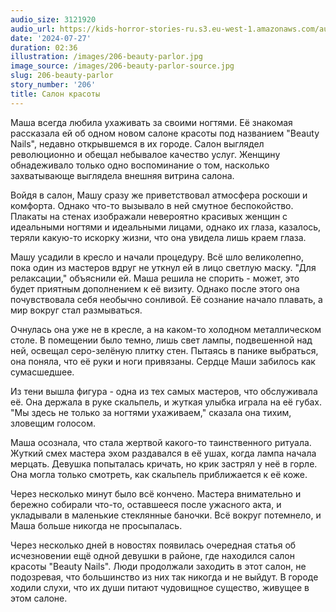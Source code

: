 ```yaml
---
audio_size: 3121920
audio_url: https://kids-horror-stories-ru.s3.eu-west-1.amazonaws.com/audio/206-beauty-parlor.mp3
date: '2024-07-27'
duration: 02:36
illustration: /images/206-beauty-parlor.jpg
image_source: /images/206-beauty-parlor-source.jpg
slug: 206-beauty-parlor
story_number: '206'
title: Салон красоты
---
```


Маша всегда любила ухаживать за своими ногтями. Её знакомая рассказала ей об одном новом салоне красоты под названием "Beauty Nails", недавно открывшемся в их городе. Салон выглядел революционно и обещал небывалое качество услуг. Женщину обнадеживало только одно воспоминание о том, насколько захватывающе выглядела внешняя витрина салона.

Войдя в салон, Машу сразу же приветствовал атмосфера роскоши и комфорта. Однако что-то вызывало в ней смутное беспокойство. Плакаты на стенах изображали невероятно красивых женщин с идеальными ногтями и идеальными лицами, однако их глаза, казалось, теряли какую-то искорку жизни, что она увидела лишь краем глаза.

Машу усадили в кресло и начали процедуру. Всё шло великолепно, пока один из мастеров вдруг не уткнул ей в лицо светлую маску. "Для релаксации," объяснили ей. Маша решила не спорить - может, это будет приятным дополнением к её визиту. Однако после этого она почувствовала себя необычно сонливой. Её сознание начало плавать, а мир вокруг стал размываться.

Очнулась она уже не в кресле, а на каком-то холодном металлическом столе. В помещении было темно, лишь свет лампы, подвешенной над ней, освещал серо-зелёную плитку стен. Пытаясь в панике выбраться, она поняла, что её руки и ноги привязаны. Сердце Маши забилось как сумасшедшее.

Из тени вышла фигура - одна из тех самых мастеров, что обслуживала её. Она держала в руке скальпель, и жуткая улыбка играла на её губах. "Мы здесь не только за ногтями ухаживаем," сказала она тихим, зловещим голосом. 

Маша осознала, что стала жертвой какого-то таинственного ритуала. Жуткий смех мастера эхом раздавался в её ушах, когда лампа начала мерцать. Девушка попыталась кричать, но крик застрял у неё в горле. Она могла только смотреть, как скальпель приближается к её коже.

Через несколько минут было всё кончено. Мастера внимательно и бережно собирали что-то, оставшееся после ужасного акта, и укладывали в маленькие стеклянные баночки. Всё вокруг потемнело, и Маша больше никогда не просыпалась.

Через несколько дней в новостях появилась очередная статья об исчезновении ещё одной девушки в районе, где находился салон красоты "Beauty Nails". Люди продолжали заходить в этот салон, не подозревая, что большинство из них так никогда и не выйдут. В городе ходили слухи, что их души питают чудовищное существо, живущее в этом салоне.